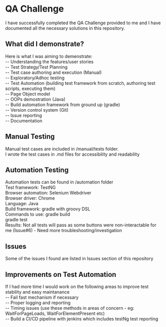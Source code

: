 # QA Challenge 
I have successfully completed the QA Challenge provided to me and I have documented all the necessary solutions in this repository.

## What did I demonstrate?
Here is what I was aiming to demenstrate:  
-- Understanding the features/user stories  
-- Test Strategy/Test Planning  
-- Test case authoring and execution (Manual)  
-- Exploratory/Adhoc testing  
-- Test Automation (building test framework from scratch, authoring test scripts, executing them)  
-- Page Object model  
-- OOPs demostration (Java)  
-- Build automation framework from ground up (gradle)  
-- Version control system (Git)  
-- Issue reporting  
-- Documentation  

## Manual Testing
Manual test cases are included in /manual/tests folder.    
I wrote the test cases in .md files for accessibility and readability  

## Automation Testing
Automation tests can be found in /automation folder  
Test framework: TestNG  
Browser automation: Selenium Webdriver  
Browser driver: Chrome  
Language: Java  
Build framework: gradle with groovy DSL  
Commands to use: 
gradle build  
gradle test  
Results: Not all tests will pass as some buttons were non-interactable for me (Issue#6) - Need more troubleshooting/investigation  

## Issues
Some of the issues I found are listed in Issues section of this repository  

## Improvements on Test Automation
If I had more time I would work on the following areas to improve test stability and easy maintanance  
-- Fail fast mechanism if necessary  
-- Proper logging and reporting  
-- Timing issues (use these methods in areas of concern -  eg: WaitForPageLoads, WaitForElementPresent etc)  
-- Build a CI/CD pipeline with jenkins which includes testNg test reporting  
